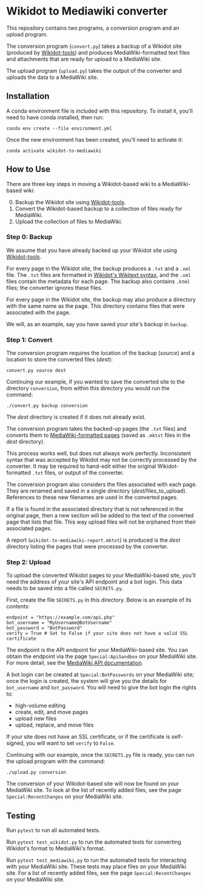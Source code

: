 # Wikidot to Mediawiki converter

This repository contains two programs, a conversion program and an upload program.

The conversion program (`convert.py`) takes a backup of a Wikidot site (produced by [Wikidot-tools](https://github.com/bodekerscientific/wikidot_tools)) and produces MediaWiki-formatted text files and attachments that are ready for upload to a MediaWiki site.

The upload program (`upload.py`) takes the output of the converter and uploads the data to a MediaWiki site.

## Installation

A conda environment file is included with this repository.  To install it, you'll need to have conda installed, then run:

    conda env create --file environment.yml

Once the new environment has been created, you'll need to activate it:

    conda activate wikidot-to-mediawiki

## How to Use

There are three key steps in moving a Wikidot-based wiki to a MediaWiki-based wiki:

0. Backup the Wikidot site using [Wikidot-tools](https://github.com/bodekerscientific/wikidot_tools).
1. Convert the Wikidot-based backup to a collection of files ready for MediaWiki.
2. Upload the collection of files to MediaWiki.

### Step 0: Backup

We assume that you have already backed up your Wikidot site using [Wikidot-tools](https://github.com/bodekerscientific/wikidot_tools).

For every page in the Wikidot site, the backup produces a `.txt` and a `.xml` file.  The `.txt` files are formatted in [Wikidot's Wikitext syntax](https://www.wikidot.com/doc-wiki-syntax:start), and the `.xml` files contain the metadata for each page.  The backup also contains `.html` files; the converter ignores these files.

For every page in the Wikidot site, the backup may also produce a directory with the same name as the page.  This directory contains files that were associated with the page.

We will, as an example, say you have saved your site's backup in `backup`.
 
### Step 1: Convert

The conversion program requires the location of the backup (_source_) and a location to store the converted files (_dest_):

    convert.py source dest

Continuing our example, if you wanted to save the converted site to the directory `conversion`, from within this directory you would run the command:

    ./convert.py backup conversion

The _dest_ directory is created if it does not already exist.

The conversion program takes the backed-up pages (the `.txt` files) and converts them to [MediaWiki-formatted pages](https://www.mediawiki.org/wiki/Help:Formatting) (saved as `.mktxt` files in the _dest_ directory).

This process works well, but does not always work perfectly.  Inconsistent syntax that was accepted by Wikidot may not be correctly processed by the converter.  It may be required to hand-edit either the original Wikidot-formatted `.txt` files, or output of the converter.

The conversion program also considers the files associated with each page.  They are renamed and saved in a single directory (_dest_/files_to_upload).  References to these new filenames are used in the converted pages.

If a file is found in the associated directory that is not referenced in the original page, then a new section will be added to the text of the converted page that lists that file.  This way upload files will not be orphaned from their associated pages.

A report (`wikidot-to-mediawiki-report.mktxt`) is produced is the _dest_ directory listing the pages that were processed by the converter.

### Step 2: Upload

To upload the converted Wikidot pages to your MediaWiki-based site, you'll need the address of your site's API endpoint and a bot login.  This data needs to be saved into a file called `SECRETS.py`.

First, create the file `SECRETS.py` in this directory.  Below is an example of its contents:

    endpoint = "https://example.com/api.php"
    bot_username = "MyUsername@BotUsername"
    bot_password = "BotPassword"
    verify = True # Set to False if your site does not have a valid SSL certificate

The endpoint is the API endpoint for your MediaWiki-based site.  You can obtain the endpoint via the page `Special:ApiSandbox` on your MediaWiki site.  For more detail, see the [MediaWiki API documentation](https://www.mediawiki.org/wiki/API:Main_page).

A bot login can be created at `Special:BotPasswords` on your MediaWiki site; once the login is created, the system will give you the details for `bot_username` and `bot_password`.  You will need to give the bot login the rights to:
* high-volume editing
* create, edit, and move pages
* upload new files
* upload, replace, and move files

If your site does not have an SSL certificate, or if the certificate is self-signed, you will want to set `verify` to `False`.

Continuing with our example, once the `SECRETS.py` file is ready, you can run the upload program with the command:

    ./upload.py conversion

The conversion of your Wikidot-based site will now be found on your MediaWiki site.  To look at the list of recently added files, see the page `Special:RecentChanges` on your MediaWiki site.

Testing
-------

Run `pytest` to run all automated tests.

Run `pytest test_wikidot.py` to run the automated tests for converting Wikidot's format to MediaWiki's format.

Run `pytest test_mediawiki.py` to run the automated tests for interacting with your MediaWiki site.  These tests may place files on your MediaWiki site.  For a list of recently added files, see the page `Special:RecentChanges` on your MediaWiki site.
